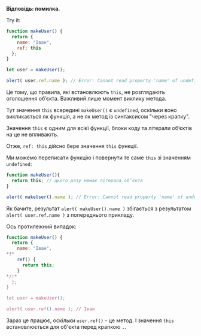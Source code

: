 **Відповідь: помилка.**

Try it:
```js run
function makeUser() {
  return {
    name: "Іван",
    ref: this
  };
}

let user = makeUser();

alert( user.ref.name ); // Error: Cannot read property 'name' of undefined
```

Це тому, що правила, які встановлюють `this`, не розглядають оголошення об’єкта. Важливий лише момент виклику метода.

Тут значення `this` всередині `makeUser()` є `undefined`, оскільки воно викликається як функція, а не як метод із синтаксисом "через крапку".

Значення `this` є одним для всієї функції, блоки коду та літерали об’єктів на це не впливають.

Отже, `ref: this` дійсно бере значення `this` функції.

Ми можемо переписати функцію і повернути те саме `this` зі значенням` undefined`:

```js run
function makeUser(){
  return this; // цього разу немає літерала об’єкта
}

alert( makeUser().name ); // Error: Cannot read property 'name' of undefined
```
Як бачите, результат `alert( makeUser().name )` збігається з результатом `alert( user.ref.name )` з попереднього прикладу.

Ось протилежний випадок:

```js run
function makeUser() {
  return {
    name: "Іван",
*!*
    ref() {
      return this;
    }
*/!*
  };
}

let user = makeUser();

alert( user.ref().name ); // Іван
```

Зараз це працює, оскільки `user.ref()` - це метод. І значення `this` встановлюється для об'єкта перед крапкою `.`.
